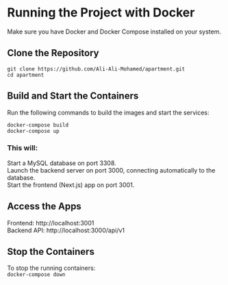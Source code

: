 # Running the Project with Docker
Make sure you have Docker and Docker Compose installed on your system.

## Clone the Repository
`git clone https://github.com/Ali-Ali-Mohamed/apartment.git`  
`cd apartment`

## Build and Start the Containers
Run the following commands to build the images and start the services:

`docker-compose build`  
`docker-compose up`

### This will:
Start a MySQL database on port 3308.  
Launch the backend server on port 3000, connecting automatically to the database.  
Start the frontend (Next.js) app on port 3001.  

## Access the Apps
Frontend: http://localhost:3001  
Backend API: http://localhost:3000/api/v1  

## Stop the Containers
To stop the running containers:  
`docker-compose down`
